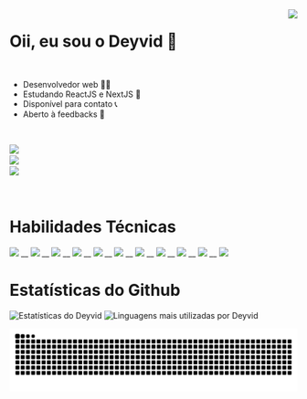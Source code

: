 <img align="right" height="320em" src="https://media1.giphy.com/media/qgQUggAC3Pfv687qPC/giphy.gif?cid=790b7611ffa38663a6bcddf9cb5eff4ad5591b9ecf77acfc&rid=giphy.gif&ct=g">
<h1 align="left">Oii, eu sou o Deyvid 👋</h1>
<br>
<ul>
  <li>Desenvolvedor web 👨‍💻</li>
  <li>Estudando ReactJS e NextJS 📒</li>
  <li>Disponível para contato 📞</li>
  <li>Aberto à feedbacks 📝</li>
</ul>

<br>

<div style="display: inline_block">
  
<a href="mailto:deyvidgondim@outlook.com" target="_blank"><img src="https://img.shields.io/badge/Microsoft_Outlook-0078D4?style=for-the-badge&logo=microsoft-outlook&logoColor=white"></a>
<br>
<a href="https://instagram.com/_deyvidjesus"><img src="https://img.shields.io/badge/Instagram-E4405F?style=for-the-badge&logo=instagram&logoColor=white"></a>
<br>
<a href="https://linkedin.com/in/deyvid-g"><img src="https://img.shields.io/badge/LinkedIn-0077B5?style=for-the-badge&logo=linkedin&logoColor=white"></a>
</div>

<br>

<h1>Habilidades Técnicas</h1>

<div style="display: inline_block">
  
<img height="35em" src="https://cdn.jsdelivr.net/gh/devicons/devicon/icons/html5/html5-original.svg" /> __ 
<img height="35em" src="https://cdn.jsdelivr.net/gh/devicons/devicon/icons/css3/css3-original.svg" /> __ 
<img height="35em" src="https://cdn.jsdelivr.net/gh/devicons/devicon/icons/javascript/javascript-original.svg" /> __ 
<img height="35em" src="https://cdn.jsdelivr.net/gh/devicons/devicon/icons/bootstrap/bootstrap-original.svg" /> __ 
<img height="35em" src="https://cdn.jsdelivr.net/gh/devicons/devicon/icons/sass/sass-original.svg" /> __ 
<img height="35em" src="https://cdn.jsdelivr.net/gh/devicons/devicon/icons/react/react-original.svg" /> __ 
<img height="35em" src="https://cdn.jsdelivr.net/gh/devicons/devicon/icons/typescript/typescript-original.svg" /> __ 
<img height="35em" src="https://cdn.jsdelivr.net/gh/devicons/devicon/icons/nextjs/nextjs-original.svg" /> __ 
<img height="35em" src="https://cdn.jsdelivr.net/gh/devicons/devicon/icons/git/git-original.svg" /> __ 
<img height="35em" src="https://cdn.jsdelivr.net/gh/devicons/devicon/icons/babel/babel-original.svg" /> __ 
<img height="35em" src="https://cdn.jsdelivr.net/gh/devicons/devicon/icons/webpack/webpack-original.svg" />


</div>
  
<h1>Estatísticas do Github</h1>
<img width="450em" src="https://github-readme-stats.vercel.app/api?username=DeyvidJesus&show_icons=true&theme=midnight-purple" alt="Estatísticas do Deyvid"/>
<img width="450em" src="https://github-readme-stats.vercel.app/api/top-langs/?username=DeyvidJesus&layout=compact&theme=midnight-purple" alt="Linguagens mais utilizadas por Deyvid"/>

 ![Snake animation](https://github.com/DeyvidJesus/DeyvidJesus/blob/output/github-contribution-grid-snake.svg)
